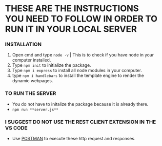 # THESE ARE THE INSTRUCTIONS YOU NEED TO FOLLOW IN ORDER TO RUN IT IN YOUR LOCAL SERVER

### INSTALLATION

1. Open cmd and type `node -v` | This is to check if you have node in your computer installed.
2. Type `npm init` to initialize the package.
3. Type `npm i express` to install all node modules in your computer.
3. type `npm i handlebars` to install the template engine to render the dynamic webpages.

### TO RUN THE SERVER

- You do not have to initalize the package because it is already there.
- `npm run **server.js**`

### I SUGGEST DO NOT USE THE REST CLIENT EXTENSION IN THE VS CODE

- Use [POSTMAN](https://www.postman.com) to execute these http request and responses.